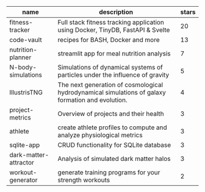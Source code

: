 | name | description | stars |
|-----|-----|-----|
| fitness-tracker | Full stack fitness tracking application using Docker, TinyDB, FastAPI & Svelte | 20 |
| code-vault | recipes for BASH, Docker and more | 13 |
| nutrition-planner | streamlit app for meal nutrition analysis | 7 |
| N-body-simulations | Simulations of dynamical systems of particles under the influence of gravity | 5 |
| IllustrisTNG | The next generation of cosmological hydrodynamical simulations of galaxy formation and evolution. | 4 |
| project-metrics | Overview of projects and their health | 3 |
| athlete | create athlete profiles to compute and analyze physiological metrics | 3 |
| sqlite-app | CRUD functionality for SQLite database | 3 |
| dark-matter-attractor | Analysis of simulated dark matter halos | 3 |
| workout-generator | generate training programs for your strength workouts | 2 |
